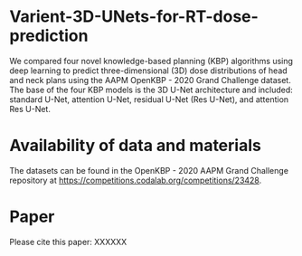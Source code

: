 # Varient-3D-UNets-for-RT-dose-prediction
We compared four novel knowledge-based planning (KBP) algorithms using deep learning to predict three-dimensional (3D) dose distributions of head and neck plans using the AAPM OpenKBP - 2020 Grand Challenge dataset. The base of the four KBP models is the 3D U-Net architecture and included: standard U-Net, attention U-Net, residual U-Net (Res U-Net), and attention Res U-Net.

# Availability of data and materials
The datasets can be found in the OpenKBP - 2020 AAPM Grand Challenge repository at https://competitions.codalab.org/competitions/23428.

# Paper
Please cite this paper: XXXXXX
